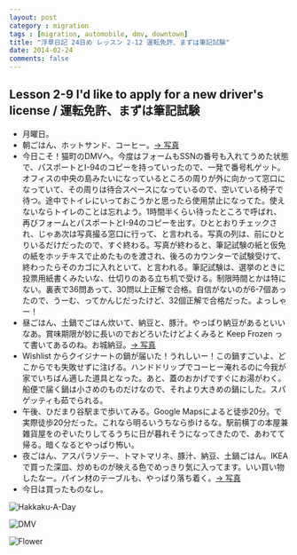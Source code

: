 ```yaml
---
layout: post
category : migration
tags : [migration, automobile, dmv, downtown]
title: "浮草日記 24日め レッスン 2-12 運転免許、まずは筆記試験"
date: 2014-02-24
comments: false
---
```


## Lesson 2-9 I'd like to apply for a new driver's license / 運転免許、まずは筆記試験
 
* 月曜日。&nbsp; 
* 朝ごはん、ホットサンド、コーヒー。[-> 写真](http://instagram.com/p/k0o6P_FDWz/)
* 今日こそ！猫町のDMVへ。今度はフォームもSSNの番号も入れてうめた状態で、パスポートとI-94のコピーを持っていったので、一発で番号札ゲット。オフィスの中央の島みたいになっているところの周りが外に向かって窓口になっていて、その周りは待合スペースになっているので、空いている椅子で待つ。途中でトイレにいっておこうかと思ったら使用禁止になってた。使えないならトイレのことは忘れよう。1時間半くらい待ったところで呼ばれ、再びフォームとパスポートとI-94のコピーを出す。ひととおりチェックされ、じゃあ次は写真撮る窓口に行って、と言われる。写真の列は、前にひとりいるだけだったので、すぐ終わる。写真が終わると、筆記試験の紙と仮免の紙をホッチキスで止めたものを渡され、後ろのカウンターで試験受けて、終わったらそのカゴに入れといて、と言われる。筆記試験は、選挙のときに投票用紙書くみたいな、仕切りのある立ち机で受ける。制限時間とかは特にない。裏表で36問あって、30問以上正解で合格。自信がないのが6-7個あったので、うーむ、ってかんじだったけど、32個正解で合格だった。よっしゃー！
* 昼ごはん、土鍋でごはん炊いて、納豆と、豚汁。やっぱり納豆があるといいなあ。賞味期限が妙に長いのでおどろいたけどよくみると Keep Frozen って書いてあるのね。お城納豆。[-> 写真](http://instagram.com/p/k0pK57lDXF/)
* Wishlist からクイジナートの鍋が届いた！うれしいー！この鍋すごいよ、どこからでも失敗せずに注げる。ハンドドリップでコーヒー淹れるのに今我が家でいちばん適した道具となった。あと、蓋のおかげですぐにお湯がわく。船便で届く鍋は小さめのものだけなので、それより大きめの鍋にした。スパゲッティも茹でられる。
* 午後、ひだまり谷駅まで歩いてみる。Google Mapsによると徒歩20分。で実際徒歩20分だった。これなら明るいうちなら歩けるな。駅前横丁の本屋兼雑貨屋をのぞいたりしてるうちに日が暮れそうになってきたので、あわてて帰る。暗くなるとやっぱり怖い。
* 夜ごはん、アスパラソテー、トマトマリネ、豚汁、納豆、土鍋ごはん。IKEA で買った深皿、炒めものが映える色でめっきり気に入ってます。いい買い物したなー。パイン材のテーブルも、やっぱり落ち着く。[-> 写真](http://instagram.com/p/k0zZZxlDT4/)
* 今日は買ったものなし。&nbsp; 

![Hakkaku-A-Day](https://lh4.googleusercontent.com/-2mPi4q9cIqk/Uw2LUe5X9DI/AAAAAAAB7IM/v49AMLo3ai8/w620-h465-no/14+-+1)

![DMV](https://lh6.googleusercontent.com/-hCzHpoFbKyU/Uwfd1qjuk_I/AAAAAAAB6S8/fE1pO64YlFo/w620-h465-no/14+-+1)

![Flower](https://lh5.googleusercontent.com/-05cd4fq5iq8/UxEy-qlTICI/AAAAAAAB7RM/TJS9-bc0iAg/w620-h465-no/P1150764.JPG)
